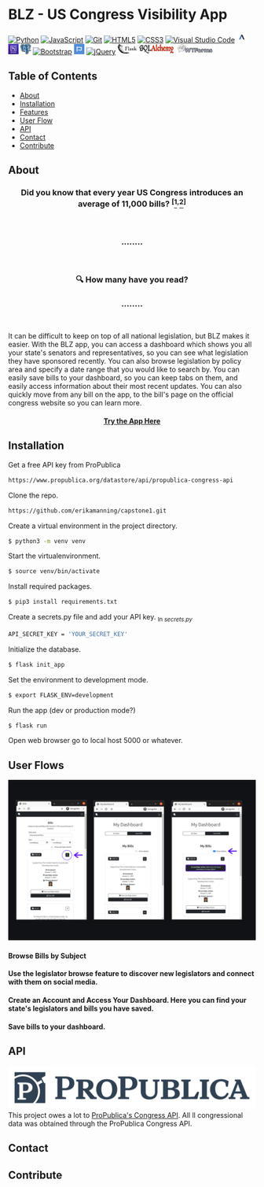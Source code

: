 # BLZ - US Congress Visibility App

<a href="https://www.python.org/" title="Python"><img src="https://github.com/tomchen/stack-icons/blob/master/logos/python.svg" alt="Python" width="21px" height="21px"></a> <a href="https://developer.mozilla.org/en-US/docs/Web/JavaScript" title="JavaScript"><img src="https://github.com/tomchen/stack-icons/blob/master/logos/javascript.svg" alt="JavaScript" width="21px" height="21px"></a> <a href="https://git-scm.com/" title="Git"><img src="https://github.com/tomchen/stack-icons/blob/master/logos/git-icon.svg" alt="Git" width="21px" height="21px"></a> <a href="https://www.w3.org/TR/html5/" title="HTML5"><img src="https://github.com/tomchen/stack-icons/blob/master/logos/html-5.svg" alt="HTML5" width="21px" height="21px"></a> <a href="https://www.w3.org/TR/CSS/" title="CSS3"><img src="https://github.com/tomchen/stack-icons/blob/master/logos/css-3.svg" alt="CSS3" width="21px" height="21px"></a> <a href="https://code.visualstudio.com/" title="Visual Studio Code"><img src="https://github.com/tomchen/stack-icons/blob/master/logos/visual-studio-code.svg" alt="Visual Studio Code" width="21px" height="21px"></a> <a href="https://www.npmjs.com/package/axios" title="AXIOS"><img src="readme_files/axios.png" alt="AXIOS" width="21px" height="21px"></a> <a href="https://www.heroku.com/" title="Heroku"><img src="readme_files/heroku.jpeg" alt="Heroku" width="21px" height="21px"></a> <a href="https://www.postgresql.org/" title="Postgres"><img src="readme_files/postgres.png" alt="Postgres" width="21px" height="21px"></a> <a href="https://getbootstrap.com/" title="Bootstrap"><img src="https://github.com/tomchen/stack-icons/blob/master/logos/bootstrap.svg" alt="Bootstrap" width="21px" height="21px"></a> <a href="https://fontawesome.com/" title="FontAwesome"><img src="readme_files/fontawesome.png" alt="FontAwesome" width="21px" height="21px"></a> <a href="https://jquery.com/" title="jQuery"><img src="https://github.com/tomchen/stack-icons/blob/master/logos/jquery-icon.svg" alt="jQuery" width="21px" height="21px"></a> <a href="https://flask.palletsprojects.com/en/1.1.x/" title="Flask"><img src="readme_files/flask_logo_white_background.png" alt="Flask" width="40px" height="21px"></a> <a href="https://www.sqlalchemy.org/" title="Git"><img src="readme_files/sql_alchemy_logo.jpeg" alt="WTForms" width="70px" height="21px"></a> <a href="https://wtforms.readthedocs.io/en/2.3.x/#" title="WTForms"><img src="readme_files/wtforms.png" alt="SQLAlchemy" width="80px" height="21px"></a>


## Table of Contents

* [About](##about)
* [Installation](##Installation)
* [Features](##Features)
* [User Flow](##UserFlow)
* [API](https://github.com/erikamanning/capstone1#api)
* [Contact](##Contact)
* [Contribute](###Contribute)



## About

### <div align='center'>Did you know that every year US Congress introduces an average of 11,000 bills? <sup>[</sup>[<sup>1</sup>](https://www.ndpanalytics.com/45-years-of-congress-bills)<sup>,</sup>[<sup>2</sup>](congress.gov)<sup>]</sup></div>


<br>   

### <div align='center'>........ </div>  
<br>  

### <div align='center'>:mag: How many have you read? </div>  


### <div align='center'>........ </div>  

<br>  

It can be difficult to keep on top of all national legislation, but BLZ makes it easier. With the BLZ app, you can access a dashboard which shows you all your state's senators and representatives, so you can see what legislation they have sponsored recently. You can also browse legislation by policy area and specify a date range that you would like to search by. You can easily save bills to your dashboard, so you can keep tabs on them, and easily access information about their most recent updates. You can also quickly move from any bill on the app, to the bill's page on the official congress website so you can learn more.


#### <div align='center'>[Try the App Here](www.blz.herokuapp.com)</div>  

## Installation

Get a free API key from ProPublica
```sh
https://www.propublica.org/datastore/api/propublica-congress-api
```

Clone the repo.
```sh
https://github.com/erikamanning/capstone1.git
```

Create a virtual environment in the project directory.
```sh 
$ python3 -m venv venv
```

Start the virtualenvironment.
```sh
$ source venv/bin/activate
```

Install required packages.
```sh
$ pip3 install requirements.txt
```

Create a secrets.py file and add your API key.
<sub> In *secrets.py*</sub>
```sh
API_SECRET_KEY = 'YOUR_SECRET_KEY'
```

Initialize the database.
```sh
$ flask init_app
```

Set the environment to development mode.
```sh
$ export FLASK_ENV=development 
```

Run the app (dev or production mode?)
```sh 
$ flask run
```

Open web browser go to local host 5000 or whatever.


## User Flows
![](readme_files/user_flow_1png)



#### Browse Bills by Subject
#### Use the legislator browse feature to discover new legislators and connect with them on social media.
#### Create an Account and Access Your Dashboard. Here you can find your state's legislators and bills you have saved. 
#### Save bills to your dashboard.





## API

![ProPublica Logo](readme_files/8629881-logo.jpg)
This project owes a lot to [ProPublica's Congress API](https://projects.propublica.org/api-docs/congress-api/). All ll congressional data was obtained through the ProPublica Congress API.

## Contact


## Contribute